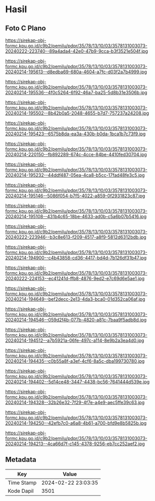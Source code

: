 # Hasil

## Foto C Plano

https://sirekap-obj-formc.kpu.go.id/c9b2/pemilu/pdpr/35/78/13/10/03/3578131003073-20240222-223740--89a4ada4-42e0-47b9-9cca-b3f3521e504f.jpg

https://sirekap-obj-formc.kpu.go.id/c9b2/pemilu/pdpr/35/78/13/10/03/3578131003073-20240214-195613--d8edba69-680a-4604-a7fc-d03f2a7b4999.jpg

https://sirekap-obj-formc.kpu.go.id/c9b2/pemilu/pdpr/35/78/13/10/03/3578131003073-20240214-195536--4f0c5264-6f92-46a7-ba25-5d8b31e3506b.jpg

https://sirekap-obj-formc.kpu.go.id/c9b2/pemilu/pdpr/35/78/13/10/03/3578131003073-20240214-195502--8b42b0a5-2048-4655-b7d7-757237a24208.jpg

https://sirekap-obj-formc.kpu.go.id/c9b2/pemilu/pdpr/35/78/13/10/03/3578131003073-20240214-195423--6575b8da-ea3a-430b-b0da-1bca1b7c73f9.jpg

https://sirekap-obj-formc.kpu.go.id/c9b2/pemilu/pdpr/35/78/13/10/03/3578131003073-20240214-220150--fb892289-674c-4cce-84be-4410fed30704.jpg

https://sirekap-obj-formc.kpu.go.id/c9b2/pemilu/pdpr/35/78/13/10/03/3578131003073-20240214-195232--44ddf487-05ea-4ca8-b5cc-17fad48fe3c5.jpg

https://sirekap-obj-formc.kpu.go.id/c9b2/pemilu/pdpr/35/78/13/10/03/3578131003073-20240214-195146--5086f054-b7f5-4022-a859-0f2931823c87.jpg

https://sirekap-obj-formc.kpu.go.id/c9b2/pemilu/pdpr/35/78/13/10/03/3578131003073-20240214-195108--431b4c65-18be-4633-ad0b-c5a6b07b5416.jpg

https://sirekap-obj-formc.kpu.go.id/c9b2/pemilu/pdpr/35/78/13/10/03/3578131003073-20240222-223946--b3c8e613-f209-4517-a8f9-5812d6312bdb.jpg

https://sirekap-obj-formc.kpu.go.id/c9b2/pemilu/pdpr/35/78/13/10/03/3578131003073-20240214-194900--c4b43858-cd36-4417-bd4d-7b126df31b47.jpg

https://sirekap-obj-formc.kpu.go.id/c9b2/pemilu/pdpr/35/78/13/10/03/3578131003073-20240222-224153--ec41241d-ffb8-4876-9ed2-e7c69d6e5ae1.jpg

https://sirekap-obj-formc.kpu.go.id/c9b2/pemilu/pdpr/35/78/13/10/03/3578131003073-20240214-194649--bef2decc-2e13-4da3-bca0-01d352ca06af.jpg

https://sirekap-obj-formc.kpu.go.id/c9b2/pemilu/pdpr/35/78/13/10/03/3578131003073-20240214-194546--059d2f4b-077b-4820-a81c-7baa9f5adb8d.jpg

https://sirekap-obj-formc.kpu.go.id/c9b2/pemilu/pdpr/35/78/13/10/03/3578131003073-20240214-194512--a7b5921a-06fe-497c-a114-8e9b2a3ea4d0.jpg

https://sirekap-obj-formc.kpu.go.id/c9b2/pemilu/pdpr/35/78/13/10/03/3578131003073-20240214-194435--c0b55a8f-a3ef-4cf6-8a5c-dba199730780.jpg

https://sirekap-obj-formc.kpu.go.id/c9b2/pemilu/pdpr/35/78/13/10/03/3578131003073-20240214-194402--5d14ce48-3447-4438-bc56-7641444d539e.jpg

https://sirekap-obj-formc.kpu.go.id/c9b2/pemilu/pdpr/35/78/13/10/03/3578131003073-20240214-194328--32b26e32-7f29-4f7e-a4e9-aec5ffe39c63.jpg

https://sirekap-obj-formc.kpu.go.id/c9b2/pemilu/pdpr/35/78/13/10/03/3578131003073-20240214-194250--42efb7c0-a6a8-4b61-a700-bfd9e8b5825b.jpg

https://sirekap-obj-formc.kpu.go.id/c9b2/pemilu/pdpr/35/78/13/10/03/3578131003073-20240214-194213--4ca66d7f-c145-4378-9256-eb7cc252aef2.jpg


## Metadata

| Key        | Value               |
| ---------- | ------------------- |
| Time Stamp | 2024-02-22 23:03:35 |
| Kode Dapil | 3501                |



